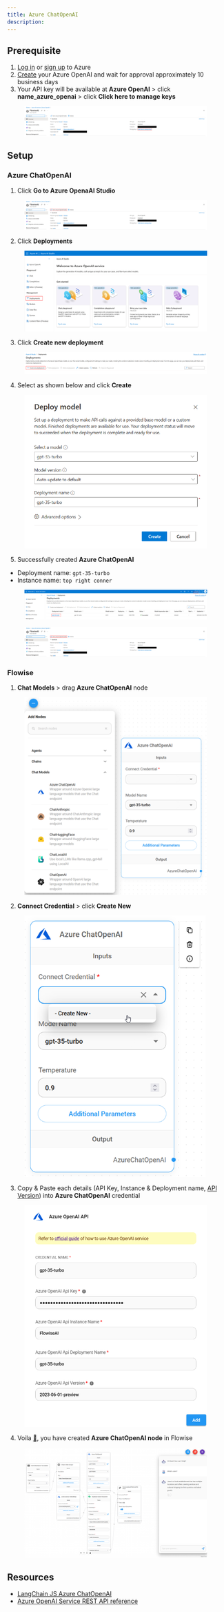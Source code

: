 ```yaml
---
title: Azure ChatOpenAI
description:
---
```



## Prerequisite

1. [Log in](https://portal.azure.com/) or [sign up](https://azure.microsoft.com/en-us/free/) to Azure
2. [Create](https://portal.azure.com/#create/Microsoft.CognitiveServicesOpenAI) your Azure OpenAI and wait for approval approximately 10 business days
3. Your API key will be available at **Azure OpenAI** > click **name\_azure\_openai** > click **Click here to manage keys**

<figure><img src="/assets/azure/azure-general/1.png" alt=""><figcaption></figcaption></figure>

## Setup

### Azure ChatOpenAI

1. Click **Go to Azure OpenaAI Studio**

<figure><img src="/assets/azure/azure-general/2.png" alt=""><figcaption></figcaption></figure>

2. Click **Deployments**

<figure><img src="/assets/azure/azure-general/3.png" alt=""><figcaption></figcaption></figure>

3. Click **Create new deployment**

<figure><img src="/assets/azure/azure-general/4.png" alt=""><figcaption></figcaption></figure>

4. Select as shown below and click **Create**

<figure><img src="/assets/azure/azure-chatopenai/1.png" alt="" width="558"><figcaption></figcaption></figure>

5. Successfully created **Azure ChatOpenAI**

* Deployment name: `gpt-35-turbo`
* Instance name: `top right conner`

<figure><img src="/assets/azure/azure-chatopenai/2.png" alt=""><figcaption></figcaption></figure>

<figure><img src="/assets/azure/azure-general/2.png" alt=""><figcaption></figcaption></figure>

### Flowise

1. **Chat Models** > drag **Azure ChatOpenAI** node

<figure><img src="/assets/azure/azure-chatopenai/3.png" alt="" width="563"><figcaption></figcaption></figure>

2. **Connect Credential** > click **Create New**

<figure><img src="/assets/azure/azure-chatopenai/4.png" alt="" width="421"><figcaption></figcaption></figure>

3. Copy & Paste each details (API Key, Instance & Deployment name, [API Version](https://learn.microsoft.com/en-us/azure/ai-services/openai/reference#chat-completions)) into **Azure ChatOpenAI** credential

<figure><img src="/assets/azure/azure-chatopenai/5.png" alt="" width="563"><figcaption></figcaption></figure>

4. Voila [🎉](https://emojipedia.org/party-popper/), you have created **Azure ChatOpenAI node** in Flowise

<figure><img src="/assets/azure/azure-general/5.png" alt=""><figcaption></figcaption></figure>

## Resources

* [LangChain JS Azure ChatOpenAI](https://js.langchain.com/docs/modules/model\_io/models/chat/integrations/azure)
* [Azure OpenAI Service REST API reference](https://learn.microsoft.com/en-us/azure/ai-services/openai/reference)
